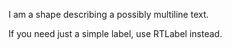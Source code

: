 I am a shape describing a possibly multiline text.

If you need just a simple label, use RTLabel instead.